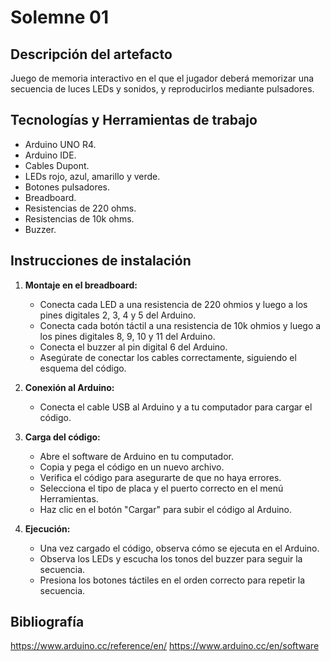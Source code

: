 # Solemne 01

## Descripción del artefacto

Juego de memoria interactivo en el que el jugador deberá memorizar una secuencia de luces LEDs y sonidos, y reproducirlos mediante pulsadores.

## Tecnologías y Herramientas de trabajo

- Arduino UNO R4.
- Arduino IDE.
- Cables Dupont.
- LEDs rojo, azul, amarillo y verde.
- Botones pulsadores.
- Breadboard.
- Resistencias de 220 ohms.
- Resistencias de 10k ohms.
- Buzzer.

## Instrucciones de instalación

1. **Montaje en el breadboard:**
   - Conecta cada LED a una resistencia de 220 ohmios y luego a los pines digitales 2, 3, 4 y 5 del Arduino.
   - Conecta cada botón táctil a una resistencia de 10k ohmios y luego a los pines digitales 8, 9, 10 y 11 del Arduino.
   - Conecta el buzzer al pin digital 6 del Arduino.
   - Asegúrate de conectar los cables correctamente, siguiendo el esquema del código.

2. **Conexión al Arduino:**
   - Conecta el cable USB al Arduino y a tu computador para cargar el código.

3. **Carga del código:**
   - Abre el software de Arduino en tu computador.
   - Copia y pega el código en un nuevo archivo.
   - Verifica el código para asegurarte de que no haya errores.
   - Selecciona el tipo de placa y el puerto correcto en el menú Herramientas.
   - Haz clic en el botón "Cargar" para subir el código al Arduino.

4. **Ejecución:**
   - Una vez cargado el código, observa cómo se ejecuta en el Arduino.
   - Observa los LEDs y escucha los tonos del buzzer para seguir la secuencia.
   - Presiona los botones táctiles en el orden correcto para repetir la secuencia.

## Bibliografía

<https://www.arduino.cc/reference/en/>
<https://www.arduino.cc/en/software>

  

